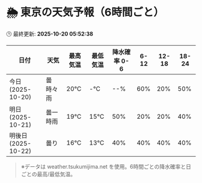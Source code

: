 # 🌦️ 東京の天気予報（6時間ごと）

🕒 最終更新: **2025-10-20 05:52:38**

| 日付 | 天気 | 最高気温 | 最低気温 | 降水確率 0-6 | 6-12 | 12-18 | 18-24 |
|------|------|----------|----------|------------|------|------|------|
| 今日 (2025-10-20) | 曇時々雨 | 20℃ | -℃ | --% | 60% | 20% | 50% |
| 明日 (2025-10-21) | 曇一時雨 | 19℃ | 15℃ | 50% | 20% | 20% | 40% |
| 明後日 (2025-10-22) | 曇り | 16℃ | 13℃ | 40% | 40% | 40% | 40% |

> ※データは weather.tsukumijima.net を使用。6時間ごとの降水確率と日ごとの最高/最低気温。